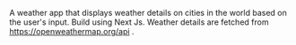 A weather app that displays weather details on cities in the world based on the user's input.
Build using Next Js.
Weather details are fetched from https://openweathermap.org/api .

